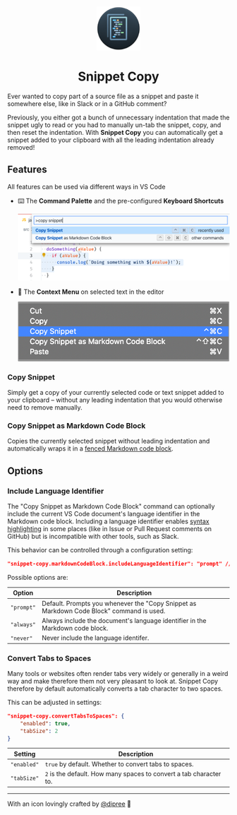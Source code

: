 <p align="center">
  <img
    width="100"
    src="https://raw.githubusercontent.com/lumaxis/snippet-copy/main/images/icon.png"
    alt="Snippet Copy"
  />
	<h1 align="center">Snippet Copy</h1>
</p>

Ever wanted to copy part of a source file as a snippet and paste it somewhere else, like in Slack or in a GitHub comment?

Previously, you either got a bunch of unnecessary indentation that made the snippet ugly to read or you had to manually un-tab the snippet, copy, and then reset the indentation.
With **Snippet Copy** you can automatically get a snippet added to your clipboard with all the leading indentation already removed!

## Features

All features can be used via different ways in VS Code

- ⌨️ The **Command Palette** and the pre-configured **Keyboard Shortcuts**

	![Command in Command Palette](https://github.com/lumaxis/snippet-copy/raw/main/images/command-palette-light.png)

- 📝 The **Context Menu** on selected text in the editor

	![Command in Context Menu](https://github.com/lumaxis/snippet-copy/raw/main/images/context-menu-light.png)

### Copy Snippet

Simply get a copy of your currently selected code or text snippet added to your clipboard – without any leading indentation that you would otherwise need to remove manually.

### Copy Snippet as Markdown Code Block

Copies the currently selected snippet without leading indentation and automatically wraps it in a [fenced Markdown code block](https://help.github.com/en/github/writing-on-github/creating-and-highlighting-code-blocks).

## Options

### Include Language Identifier

The "Copy Snippet as Markdown Code Block" command can optionally include the current VS Code document's language identifier in the Markdown code block. Including a language identifier enables [syntax highlighting](https://help.github.com/en/github/writing-on-github/creating-and-highlighting-code-blocks#syntax-highlighting) in some places (like in Issue or Pull Request comments on GitHub) but is incompatible with other tools, such as Slack.

This behavior can be controlled through a configuration setting:

```json
"snippet-copy.markdownCodeBlock.includeLanguageIdentifier": "prompt" // Default is to always prompt on use
```

Possible options are:

| Option    | Description                                                                              |
| --------- | ---------------------------------------------------------------------------------------- |
| `"prompt"`  | Default. Prompts you whenever the "Copy Snippet as Markdown Code Block" command is used. |
| `"always"`  | Always include the document's language identifier in the Markdown code block.            |
| `"never"`   | Never include the language identifer.                                                    |

### Convert Tabs to Spaces

Many tools or websites often render tabs very widely or generally in a weird way and make therefore them not very pleasant to look at. Snippet Copy therefore by default automatically converts a tab character to two spaces.

This can be adjusted in settings:

```json
"snippet-copy.convertTabsToSpaces": {
    "enabled": true,
    "tabSize": 2
}
```

| Setting     | Description                                                        |
| ----------- | ------------------------------------------------------------------ |
| `"enabled"` | `true` by default. Whether to convert tabs to spaces.              |
| `"tabSize"` | `2` is the default. How many spaces to convert a tab character to. |

---

With an icon lovingly crafted by [@dipree](https://github.com/dipree) 🌺
